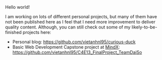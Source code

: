 Hello world!

I am working on lots of different personal projects, but many of them have not been published here as I feel that I need more improvement to deliver quality content. Although, you can still check out some of my likely-to-be-finished projects here:
- Personal blog: https://github.com/vietanhnl95/curious-duck
- Basic Web Development Capstone project at <a href="https://mindx.edu.vn/">MindX</a>: https://github.com/vietanhnl95/C4E13_FinalProject_TeamDaiSo


